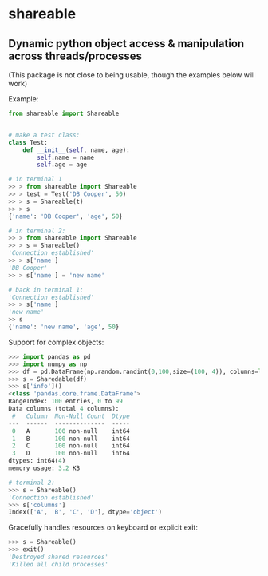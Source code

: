 shareable
===========================
 Dynamic python object access & manipulation across threads/processes
---
 (This package is not close to being usable, though the examples below will work)
  
Example:

```python
from shareable import Shareable


# make a test class:
class Test:
    def __init__(self, name, age):
        self.name = name
        self.age = age

# in terminal 1
>> > from shareable import Shareable
>> > test = Test('DB Cooper', 50)
>> > s = Shareable(t)
>> > s
{'name': 'DB Cooper', 'age', 50}

# in terminal 2: 
>> > from shareable import Shareable
>> > s = Shareable()
'Connection established'
>> > s['name']
'DB Cooper'
>> > s['name'] = 'new name'

# back in terminal 1:
'Connection established'
>> > s['name']
'new name'
>> s
{'name': 'new name', 'age', 50}
```

Support for complex objects:
```python
>>> import pandas as pd
>>> import numpy as np
>>> df = pd.DataFrame(np.random.randint(0,100,size=(100, 4)), columns=list('ABCD'))
>>> s = Sharedable(df)
>>> s['info']()
<class 'pandas.core.frame.DataFrame'>
RangeIndex: 100 entries, 0 to 99
Data columns (total 4 columns):
 #   Column  Non-Null Count  Dtype
---  ------  --------------  -----
 0   A       100 non-null    int64
 1   B       100 non-null    int64
 2   C       100 non-null    int64
 3   D       100 non-null    int64
dtypes: int64(4)
memory usage: 3.2 KB

# terminal 2:
>>> s = Shareable()
'Connection established'
>>> s['columns']
Index(['A', 'B', 'C', 'D'], dtype='object')
```

Gracefully handles resources on keyboard or explicit exit:
```python
>>> s = Shareable()
>>> exit()
'Destroyed shared resources'
'Killed all child processes'
```
